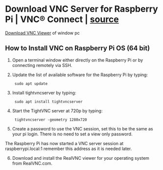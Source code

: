 # Download VNC Server for Raspberry Pi | VNC® Connect | <a href="https://www.tomshardware.com/how-to/install-vnc-raspberry-pi-os">source</a>
<a href="https://www.realvnc.com/en/connect/download/vnc/windows/">Download VNC Viewer</a> of window pc
## How to Install VNC on Raspberry Pi OS (64 bit) 
1. Open a terminal window either directly on the Raspberry Pi or by connecting remotely via SSH.
2. Update the list of available software for the Raspberry Pi by typing:

        sudo apt update

3. Install tightvncserver by typing:

        sudo apt install tightvncserver
4. Start the TightVNC server at 720p by typing:

        tightvncserver -geometry 1280x720
5. Create a password to use the VNC session, set this to be the same as your pi login. There is no need to set a view only password.         
        
The Raspberry Pi has now started a VNC server session at raspberrypi.local:1 remember this address as it is needed later.

       

6. Download and install the RealVNC viewer for your operating system from RealVNC.com.
